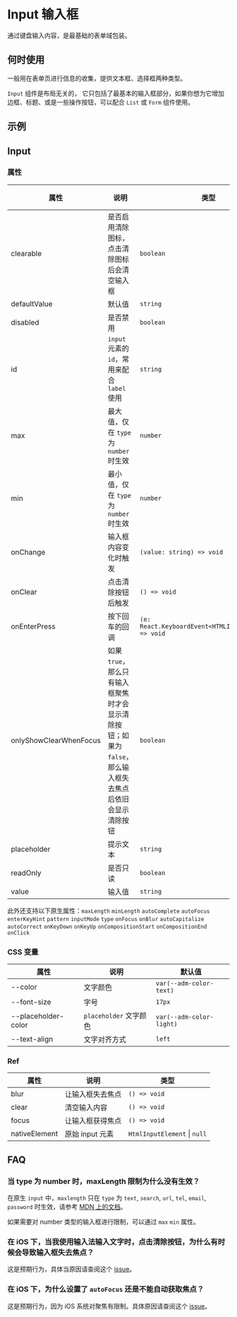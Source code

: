 # Input 输入框

通过键盘输入内容，是最基础的表单域包装。

## 何时使用

一般用在表单页进行信息的收集，提供文本框、选择框两种类型。

`Input` 组件是布局无关的， 它只包括了最基本的输入框部分，如果你想为它增加边框、标题、或是一些操作按钮，可以配合 `List` 或 `Form` 组件使用。

## 示例

<code src="./demos/demo1.tsx"></code>

<code src="./demos/demo2.tsx"></code>

## Input

### 属性

| 属性 | 说明 | 类型 | 默认值 |
| --- | --- | --- | --- |
| clearable | 是否启用清除图标，点击清除图标后会清空输入框 | `boolean` | `false` |
| defaultValue | 默认值 | `string` | - |
| disabled | 是否禁用 | `boolean` | `false` |
| id | `input` 元素的 `id`，常用来配合 `label` 使用 | `string` | - |
| max | 最大值，仅在 `type` 为 `number` 时生效 | `number` | - |
| min | 最小值，仅在 `type` 为 `number` 时生效 | `number` | - |
| onChange | 输入框内容变化时触发 | `(value: string) => void` | - |
| onClear | 点击清除按钮后触发 | `() => void` | - |
| onEnterPress | 按下回车的回调 | `(e: React.KeyboardEvent<HTMLInputElement>) => void` | - |
| onlyShowClearWhenFocus | 如果 `true`，那么只有输入框聚焦时才会显示清除按钮；如果为 `false`，那么输入框失去焦点后依旧会显示清除按钮 | `boolean` | `true` |
| placeholder | 提示文本 | `string` | - |
| readOnly | 是否只读 | `boolean` | `false` |
| value | 输入值 | `string` | - |

此外还支持以下原生属性：`maxLength` `minLength` `autoComplete` `autoFocus` `enterKeyHint` `pattern` `inputMode` `type` `onFocus` `onBlur` `autoCapitalize` `autoCorrect` `onKeyDown` `onKeyUp` `onCompositionStart` `onCompositionEnd` `onClick`

### CSS 变量

| 属性                | 说明                   | 默认值                   |
| ------------------- | ---------------------- | ------------------------ |
| --color             | 文字颜色               | `var(--adm-color-text)`  |
| --font-size         | 字号                   | `17px`                   |
| --placeholder-color | `placeholder` 文字颜色 | `var(--adm-color-light)` |
| --text-align        | 文字对齐方式           | `left`                   |

### Ref

| 属性          | 说明             | 类型                         |
| ------------- | ---------------- | ---------------------------- |
| blur          | 让输入框失去焦点 | `() => void`                 |
| clear         | 清空输入内容     | `() => void`                 |
| focus         | 让输入框获得焦点 | `() => void`                 |
| nativeElement | 原始 input 元素  | `HtmlInputElement` \| `null` |

## FAQ

### 当 type 为 number 时，maxLength 限制为什么没有生效？

在原生 `input` 中，`maxlength` 只在 `type` 为 `text`, `search`, `url`, `tel`, `email`, `password` 时生效，请参考 [MDN 上的文档](https://developer.mozilla.org/en-US/docs/Web/HTML/Element/Input#attr-maxlength)。

如果需要对 number 类型的输入框进行限制，可以通过 `max` `min` 属性。

### 在 iOS 下，当我使用输入法输入文字时，点击清除按钮，为什么有时候会导致输入框失去焦点？

这是预期行为，具体当原因请查阅这个 [issue](https://github.com/ant-design/ant-design-mobile/issues/5212)。

### 在 iOS 下，为什么设置了 `autoFocus` 还是不能自动获取焦点？

这是预期行为，因为 iOS 系统对聚焦有限制。具体原因请查阅这个 [issue](https://github.com/ant-design/ant-design-mobile/issues/5256)。
